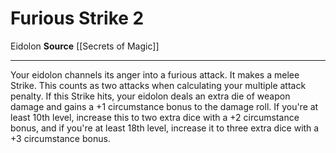 ﻿---
actions: '[two-actions]'
cost: null
element: null
frequency: null
id: '760'
name: Furious Strike
rarity: Common
requirement: null
school: null
source: '[[DATABASE/source/Secrets of Magic|Secrets of Magic]]'
trait:
- '[[DATABASE/trait/Eidolon|Eidolon]]'
trigger: null
type: Action

---
# Furious Strike <span class="action-icon">2</span>

<span class="item-trait">Eidolon</span>
**Source** [[Secrets of Magic]]

---
Your eidolon channels its anger into a furious attack. It makes a melee Strike. This counts as two attacks when calculating your multiple attack penalty. If this Strike hits, your eidolon deals an extra die of weapon damage and gains a +1 circumstance bonus to the damage roll. 
If you're at least 10th level, increase this to two extra dice with a +2 circumstance bonus, and if you're at least 18th level, increase it to three extra dice with a +3 circumstance bonus.